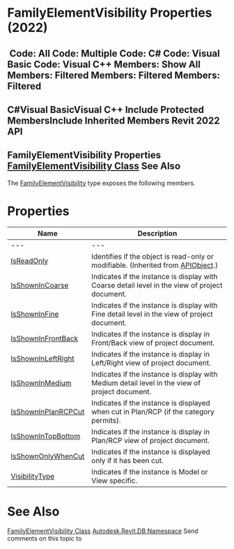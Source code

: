 # FamilyElementVisibility Properties (2022)

﻿
 Code: All Code: Multiple Code: C# Code: Visual Basic Code: Visual C++  Members: Show All Members: Filtered Members: Filtered Members: Filtered   
---  
C#Visual BasicVisual C++
Include Protected MembersInclude Inherited Members
Revit 2022 API  
---  
FamilyElementVisibility Properties  
[FamilyElementVisibility Class](fae58e2d-817c-77f6-1747-58b0a4e01c7a.md "FamilyElementVisibility Class") See Also  
---  
The [FamilyElementVisibility](fae58e2d-817c-77f6-1747-58b0a4e01c7a.md "FamilyElementVisibility Class") type exposes the following members.
# Properties
| Name | Description |
| --- | --- |
| --- | --- | --- |
| [IsReadOnly](d516bcd2-a3fd-a578-58f6-f1add979bd07.md "IsReadOnly Property") | Identifies if the object is read-only or modifiable. (Inherited from [APIObject](beb86ef5-39ad-3f0d-0cd9-0c929387a2bb.md "APIObject Class").) |
| [IsShownInCoarse](533ac506-c5ba-5ea6-b7c5-447bc9c18655.md "IsShownInCoarse Property") | Indicates if the instance is display with Coarse detail level in the view of project document. |
| [IsShownInFine](d6bf2697-ac44-bef7-71cd-03e3f461ce8c.md "IsShownInFine Property") | Indicates if the instance is display with Fine detail level in the view of project document. |
| [IsShownInFrontBack](f8fbfcda-0b4f-8b51-f955-9f51c1a6374f.md "IsShownInFrontBack Property") | Indicates if the instance is display in Front/Back view of project document. |
| [IsShownInLeftRight](e0fcf2b1-9e11-2a13-8fbd-c66d7cfef1bb.md "IsShownInLeftRight Property") | Indicates if the instance is display in Left/Right view of project document. |
| [IsShownInMedium](001f297f-a413-1c47-3374-52368a1dc157.md "IsShownInMedium Property") | Indicates if the instance is display with Medium detail level in the view of project document. |
| [IsShownInPlanRCPCut](4c7a5cb7-7e5e-0336-4da2-6c14354c01a6.md "IsShownInPlanRCPCut Property") | Indicates if the instance is displayed when cut in Plan/RCP (if the category permits). |
| [IsShownInTopBottom](0c340dcb-d6c0-5aa5-fc41-d65abcba172e.md "IsShownInTopBottom Property") | Indicates if the instance is display in Plan/RCP view of project document. |
| [IsShownOnlyWhenCut](3c68a291-cbf5-77c9-d15b-e8ed49d8d9f2.md "IsShownOnlyWhenCut Property") | Indicates if the instance is displayed only if it has been cut. |
| [VisibilityType](fd880d42-4601-cc6a-9f09-eae058318ebb.md "VisibilityType Property") | Indicates if the instance is Model or View specific. |

# See Also
[FamilyElementVisibility Class](fae58e2d-817c-77f6-1747-58b0a4e01c7a.md "FamilyElementVisibility Class")
[Autodesk.Revit.DB Namespace](87546ba7-461b-c646-cbb1-2cb8f5bff8b2.md "Autodesk.Revit.DB Namespace")
Send comments on this topic to 